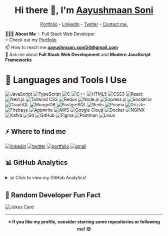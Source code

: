 <!-- Intro -->
<h1 align="center"> Hi there 👋, I'm <a href="https://www.linkedin.com/in/aayushmaan54">Aayushmaan Soni</a> </h1>

<!--- Header -->
<p align="center">
  <a href="https://aayushmaan-portfolio.vercel.app">Portfolio</a> -
  <a href="https://www.linkedin.com/in/aayushmaan54">LinkedIn</a> - 
  <a href="https://x.com/aayushmaan54">Twitter</a> -
  <a href="https://aayushmaan-portfolio.vercel.app/#contact">Contact me.</a>
</p>

<!-- About Me -->
👨🏻‍💻 **About Me**
✨ Full Stack Web Developer <br>
⚡ Check out my [Portfolio](https://aayushmaan-portfolio.vercel.app) <br>
📫 How to reach me **aayushmaan.soni54@gmail.com** <br>
💬 Ask me about **Full Stack Web Development** and **Modern JavaScript Frameworks** <br>

<!-- Languages and Tools -->
# 🚀 Languages and Tools I Use
![JavaScript](https://img.shields.io/badge/JavaScript-323330?style=for-the-badge&logo=javascript&logoColor=F7DF1E)
![TypeScript](https://img.shields.io/badge/TypeScript-007ACC?style=for-the-badge&logo=typescript&logoColor=white)
![C](https://img.shields.io/badge/C-00599C?style=for-the-badge&logo=c&logoColor=white)
![C++](https://img.shields.io/badge/C%2B%2B-00599C?style=for-the-badge&logo=c%2B%2B&logoColor=white)
![HTML5](https://img.shields.io/badge/HTML5-E34F26?style=for-the-badge&logo=html5&logoColor=white)
![CSS3](https://img.shields.io/badge/CSS3-1572B6?style=for-the-badge&logo=css3&logoColor=white)
![React](https://img.shields.io/badge/React-20232A?style=for-the-badge&logo=react&logoColor=61DAFB)
![Next.js](https://img.shields.io/badge/Next.js-000000?style=for-the-badge&logo=nextdotjs&logoColor=white)
![Tailwind CSS](https://img.shields.io/badge/Tailwind_CSS-38B2AC?style=for-the-badge&logo=tailwind-css&logoColor=white)
![Redux](https://img.shields.io/badge/Redux-593D88?style=for-the-badge&logo=redux&logoColor=white)
![Node.js](https://img.shields.io/badge/Node.js-43853D?style=for-the-badge&logo=node.js&logoColor=white)
![Express.js](https://img.shields.io/badge/Express%20js-000000?style=for-the-badge&logo=express&logoColor=white)
![Socket.io](https://img.shields.io/badge/Socket.io-black?style=for-the-badge&logo=socket.io&badgeColor=010101)
![GraphQL](https://img.shields.io/badge/GraphQL-E10098?style=for-the-badge&logo=graphql&logoColor=white)
![MongoDB](https://img.shields.io/badge/MongoDB-4EA94B?style=for-the-badge&logo=mongodb&logoColor=white)
![PostgreSQL](https://img.shields.io/badge/PostgreSQL-316192?style=for-the-badge&logo=postgresql&logoColor=white)
![Redis](https://img.shields.io/badge/redis-%23DD0031.svg?&style=for-the-badge&logo=redis&logoColor=white)
![Prisma](https://img.shields.io/badge/Prisma-3982CE?style=for-the-badge&logo=Prisma&logoColor=white)
![Drizzle](https://img.shields.io/badge/drizzle-C5F74F?style=for-the-badge&logo=drizzle&logoColor=black)
![Firebase](https://img.shields.io/badge/Firebase-039BE5?style=for-the-badge&logo=Firebase&logoColor=white)
![Appwrite](https://img.shields.io/badge/Appwrite-F02E65?style=for-the-badge&logo=Appwrite&logoColor=white)
![AWS](https://img.shields.io/badge/Amazon_AWS-FF9900?style=for-the-badge&logo=amazonaws&logoColor=white)
![Google Cloud](https://img.shields.io/badge/Google_Cloud-4285F4?style=for-the-badge&logo=google-cloud&logoColor=white)
![Docker](https://img.shields.io/badge/Docker-2CA5E0?style=for-the-badge&logo=docker&logoColor=white)
![NGINX](https://img.shields.io/badge/Nginx-009639?style=for-the-badge&logo=nginx&logoColor=white)
![Kafka](https://img.shields.io/badge/Apache%20Kafka-000?style=for-the-badge&logo=apachekafka)
![Git](https://img.shields.io/badge/Git-F05032?style=for-the-badge&logo=git&logoColor=white)
![GitHub](https://img.shields.io/badge/GitHub-100000?style=for-the-badge&logo=github&logoColor=white)
![Figma](https://img.shields.io/badge/Figma-F24E1E?style=for-the-badge&logo=figma&logoColor=white)
![Postman](https://img.shields.io/badge/Postman-FF6C37?style=for-the-badge&logo=postman&logoColor=white)
![Linux](https://img.shields.io/badge/Linux-FCC624?style=for-the-badge&logo=linux&logoColor=black)


<!-- Socials -->
<h2>⚡️ Where to find me</h2>
<p>
  <!-- LinkedIn Profile -->
  <a target="_blank" href="https://www.linkedin.com/in/aayushmaan54" style="display: inline-block;">
    <img src="https://img.shields.io/badge/linkedin-logo?style=for-the-badge&logo=linkedin&logoColor=white&color=%230a77b6" alt="linkedin" />
  </a>
  <!-- Twitter Profile -->
  <a target="_blank" href="https://twitter.com/aayushmaan54" style="display: inline-block;">
    <img src="https://img.shields.io/badge/twitter-x?style=for-the-badge&logo=x&logoColor=white&color=%230f1419" alt="twitter" />
  </a>
  <!-- Portfolio -->
  <a target="_blank" href="https://aayushmaan-portfolio.vercel.app" style="display: inline-block;">
    <img src="https://img.shields.io/badge/Portfolio-255E63?style=for-the-badge&logo=About.me&logoColor=white" alt="portfolio" />
  </a>
  <!-- Gmail -->
  <a target="_blank" href="mailto:aayushmaan.soni54@gmail.com" style="display: inline-block;">
    <img src="https://img.shields.io/badge/Gmail-D14836?style=for-the-badge&logo=gmail&logoColor=white" alt="gmail" />
  </a>
</p>



<h2>📊 GitHub Analytics</h2>
  <details> <summary>📊 Click to view my GitHub Analytics!</summary>
  <!-- GitHub Stats -->
  <p>
    <img align="center" src="https://github-readme-stats.vercel.app/api?username=aayushmaan-54&&theme=calm_pink&show_icons=true&locale=en" alt="aayushmaan-54" />
  </p>

  <!-- GitHub Streak -->
  <p>
    <img align="center" src="https://github-readme-streak-stats.herokuapp.com/?user=aayushmaan-54&theme=calm_pink" alt="aayushmaan-54" />
  </p>

  <!-- Top Languages -->
  <p>
    <img src="https://github-readme-stats.vercel.app/api/top-langs?username=aayushmaan-54&theme=calm_pink&hide_border=false&include_all_commits=true&count_private=true&layout=compact" alt="aayushmaan-54" />
  </p>

  <!-- GitHub Trophies -->
  <p>
    <a href="https://github.com/ryo-ma/github-profile-trophy">
      <img src="https://github-profile-trophy.vercel.app/?username=aayushmaan-54&theme=calm_pink&no-frame=false&no-bg=true&margin-w=4" alt="aayushmaan-54" />
    </a>
  </p>
</details>


<!-- Random Developer Fun Fact -->
## 🎲 Random Developer Fun Fact
![Jokes Card](https://readme-jokes.vercel.app/api)


---

<!-- Footer -->
<div align="center">
  <strong>⭐ If you like my profile, consider starring some repositories or following me! 😊</strong>
</div>



<!-- [![](https://visitcount.itsvg.in/api?id=aayushmaan-54&icon=8&color=2)](https://visitcount.itsvg.in) -->

<!--
![](https://github-contributor-stats.vercel.app/api?username=aayushmaan-54&limit=5&theme=calm_pink&combine_all_yearly_contributions=true) -->


